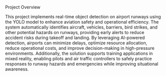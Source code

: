 Project Overview

This project implements real-time object detection on airport runways using the YOLO model to enhance aviation safety and operational efficiency. The system automatically identifies aircraft, vehicles, barriers, bird strikes, and other potential hazards on runways, providing early alerts to reduce accident risks during takeoff and landing. By leveraging AI-powered detection, airports can minimize delays, optimize resource allocation, reduce operational costs, and improve decision-making in high-pressure environments. Additionally, the solution supports training applications in mixed reality, enabling pilots and air traffic controllers to safely practice responses to runway hazards and emergencies while improving situational awareness.

